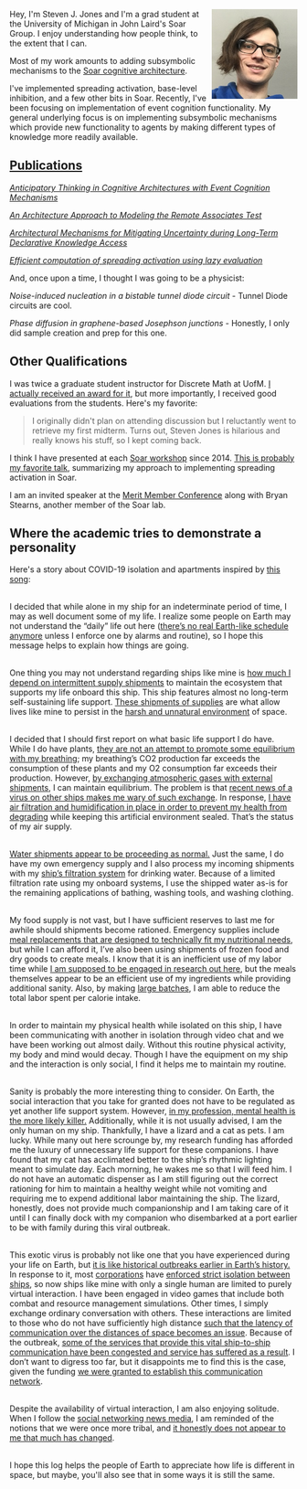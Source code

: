 <img align="right" src="/images/headshot.jpg" width="150"> Hey, I'm Steven J. Jones and I'm a grad student at the University of Michigan in John Laird's Soar Group. I enjoy understanding how people think, to the extent that I can. 

Most of my work amounts to adding subsymbolic mechanisms to the [Soar cognitive architecture](https://soar.eecs.umich.edu/).

I've implemented spreading activation, base-level inhibition, and a few other bits in Soar. Recently, I've been 
focusing on implementation of event cognition functionality. My general underlying focus is on implementing 
subsymbolic mechanisms which provide new functionality to agents by making different types of knowledge more 
readily available.

## [Publications](https://scholar.google.com/citations?user=rLU0MfYAAAAJ "Google Scholar profile")

[*Anticipatory Thinking in Cognitive Architectures with Event Cognition Mechanisms*](http://ceur-ws.org/Vol-2558/short1.pdf)

[*An Architecture Approach to Modeling the Remote Associates Test*](https://soar.eecs.umich.edu/pubs/schatz_iccm18.pdf)

[*Architectural Mechanisms for Mitigating Uncertainty during Long-Term Declarative Knowledge Access*](http://web.eecs.umich.edu/~soar/sitemaker/docs/pubs/Mitigating_Uncertainty_during_LT_Declarative_Knowledge_Access.pdf)

[*Efficient computation of spreading activation using lazy evaluation*](http://web.eecs.umich.edu/~soar/sitemaker/docs/pubs/Efficient_Computation_of_Spreading_Activation.pdf)

And, once upon a time, I thought I was going to be a physicist:

*Noise-induced nucleation in a bistable tunnel diode circuit* - Tunnel Diode circuits are cool.

*Phase diffusion in graphene-based Josephson junctions* - Honestly, I only did sample creation and prep for this one.

## Other Qualifications

I was twice a graduate student instructor for Discrete Math at UofM. [I actually received an award for it](https://ece.engin.umich.edu/stories/award-winning-eecs-2014-graduate-student-instructors-instructional-aides-recognized "Technically, an honorable mention."), but more importantly, I received good evaluations from the students. Here's my favorite:

> I originally didn't plan on attending discussion but I reluctantly went to retrieve my first midterm. Turns out, Steven Jones is hilarious and really knows his stuff, so I kept coming back.

I think I have presented at each [Soar workshop](https://soar.eecs.umich.edu/Soar-RelatedResearch/WorkshopPresentations) since 2014. [This is probably my favorite talk](https://soar.eecs.umich.edu/workshop/36/files/2016_spread_update_workshop.pdf), summarizing my approach to implementing spreading activation in Soar.

I am an invited speaker at the [Merit Member Conference](https://www.merit.edu/merit-member-conference/steven-jones/) along with Bryan Stearns, another member of the Soar lab.

## Where the academic tries to demonstrate a personality

Here's a story about COVID-19 isolation and apartments inspired by [this song](https://www.youtube.com/watch?v=xS1Ax_P1ny4):


<br/> I decided that while alone in my ship for an indeterminate period of time, I may as well document some of my life. I realize some people on Earth may not understand the “daily” life out here ([there’s no real Earth-like schedule anymore](https://i.redd.it/jt4bmuw4hiq41.jpg) unless I enforce one by alarms and routine), so I hope this message helps to explain how things are going.  


<br/> One thing you may not understand regarding ships like mine is [how much I depend on intermittent supply shipments](https://www.ers.usda.gov/data-products/ag-and-food-statistics-charting-the-essentials/food-prices-and-spending/) to maintain the ecosystem that supports my life onboard this ship. This ship features almost no long-term self-sustaining life support. [These shipments of supplies](https://www.ams.usda.gov/services/transportation-analysis) are what allow lives like mine to persist in the [harsh and unnatural environment](https://www.ers.usda.gov/data-products/food-access-research-atlas/go-to-the-atlas.aspx) of space.  



<br/> I decided that I should first report on what basic life support I do have. While I do have plants, [they are not an attempt to promote some equilibrium with my breathing](https://www.sciencefocus.com/science/how-many-plants-would-i-need-in-an-airtight-room-to-be-able-to-breathe/); my breathing’s CO2 production far exceeds the consumption of these plants and my O2 consumption far exceeds their production. However, [by exchanging atmospheric gases with external shipments](https://en.wikipedia.org/wiki/Natural_ventilation#Wind_driven_ventilation "opening windows"), I can maintain equilibrium. The problem is that [recent news of a virus on other ships makes me wary of such exchange](https://www.ccn.com/japan-scientists-find-new-transmission-route-of-coronavirus-in-breakthrough-study/). In response, [I have air filtration and humidification in place in order to prevent my health from degrading](https://www.epa.gov/indoor-air-quality-iaq/what-can-i-do-improve-my-current-homes-indoor-air-quality-1) while keeping this artificial environment sealed. That’s the status of my air supply.  



<br/> [Water shipments appear to be proceeding as normal.](https://en.wikipedia.org/wiki/Tap_water) Just the same, I do have my own emergency supply and I also process my incoming shipments with my [ship’s filtration system](https://en.wikipedia.org/wiki/Water_filter#Point-of-use_filters "a brita pitcher") for drinking water. Because of a limited filtration rate using my onboard systems, I use the shipped water as-is for the remaining applications of bathing, washing tools, and washing clothing.  



<br/> My food supply is not vast, but I have sufficient reserves to last me for awhile should shipments become rationed. Emergency supplies include [meal replacements that are designed to technically fit my nutritional needs](https://huel.com), but while I can afford it, I’ve also been using shipments of frozen food and dry goods to create meals. I know that it is an inefficient use of my labor time while [I am supposed to be engaged in research out here](https://www.washingtonpost.com/history/2020/03/12/during-pandemic-isaac-newton-had-work-home-too-he-used-time-wisely/ "This was unironically sent with what were honestly good intentions from a faculty member."), but the meals themselves appear to be an efficient use of my ingredients while providing additional sanity. Also, by making [large batches](https://www.countryliving.com/food-drinks/g1903/slow-cooker-recipes/), I am able to reduce the total labor spent per calorie intake.  


<br/> In order to maintain my physical health while isolated on this ship, I have been communicating with another in isolation through video chat and we have been working out almost daily. Without this routine physical activity, my body and mind would decay. Though I have the equipment on my ship and the interaction is only social, I find it helps me to maintain my routine.  

<br/> Sanity is probably the more interesting thing to consider. On Earth, the social interaction that you take for granted does not have to be regulated as yet another life support system. However, [in my profession, mental health is the more likely killer.](https://www.theatlantic.com/education/archive/2018/11/anxiety-depression-mental-health-graduate-school/576769/) Additionally, while it is not usually advised, I am the only human on my ship. Thankfully, I have a lizard and a cat as pets. I am lucky. While many out here scrounge by, my research funding has afforded me the luxury of unnecessary life support for these companions. I have found that my cat has acclimated better to the ship’s rhythmic lighting meant to simulate day. Each morning, he wakes me so that I will feed him. I do not have an automatic dispenser as I am still figuring out the correct rationing for him to maintain a healthy weight while not vomiting and requiring me to expend additional labor maintaining the ship. The lizard, honestly, does not provide much companionship and I am taking care of it until I can finally dock with my companion who disembarked at a port earlier to be with family during this viral outbreak.  



<br/> This exotic virus is probably not like one that you have experienced during your life on Earth, but [it is like historical outbreaks earlier in Earth’s history.](https://www.businessinsider.com/pandemics-that-changed-the-course-of-human-history-coronavirus-flu-aids-plague) In response to it, most [corporations](https://www.stanfordlawreview.org/print/article/why-the-constitution-was-written-down/ "I don't know how governments are much different from corporations if you think of constitutions as corporate charters.") have [enforced strict isolation between ships](https://www.nytimes.com/interactive/2020/us/coronavirus-stay-at-home-order.html), so now ships like mine with only a single human are limited to purely virtual interaction. I have been engaged in video games that include both combat and resource management simulations. Other times, I simply exchange ordinary conversation with others. These interactions are limited to those who do not have sufficiently high distance [such that the latency of communication over the distances of space becomes an issue](https://en.wikipedia.org/wiki/Matchmaking_(video_games)#Server_browsers). Because of the outbreak, [some of the services that provide this vital ship-to-ship communication have been congested and service has suffered as a result](https://twitter.com/blizzardcs/status/1245799798411845633?s=21). I don’t want to digress too far, but it disappoints me to find this is the case, given the funding [we were granted to establish this communication network](https://www.ntia.doc.gov/legacy/broadbandgrants/comments/61BF.pdf "I didn't actually read this.").  



<br/> Despite the availability of virtual interaction, I am also enjoying solitude. When I follow the [social networking news media](https://www.forbes.com/sites/petersuciu/2019/10/11/more-americans-are-getting-their-news-from-social-media/), I am reminded of the notions that we were once more tribal, and [it honestly does not appear to me that much has changed](https://en.wikipedia.org/wiki/Tiger_King:_Murder,_Mayhem_and_Madness).  

<br/>I hope this log helps the people of Earth to appreciate how life is different in space, but maybe, you'll also see that in some ways it is still the same.
